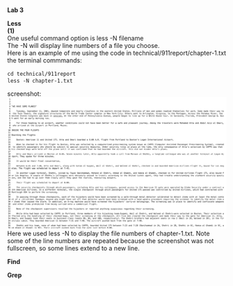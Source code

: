 **Lab 3** <br>

**Less** <br>
**(1)** <br>
One useful command option is less -N filename <br>
The -N will display line numbers of a file you choose. <br>
Here is an example of me using the code in technical/911report/chapter-1.txt <br>
the terminal commmands: <br>
```
cd technical/911report
less -N chapter-1.txt
```
screenshot: <br>
![less -N](lessn.png)
Here we used less -N to display the file numbers of chapter-1.txt. Note some of the line numbers are repeated because the screenshot was not fullscreen, so some lines extend to a new line.









**Find**



**Grep**
